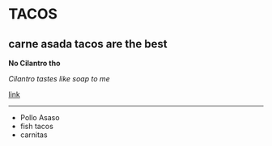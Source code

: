 # TACOS

## carne asada tacos are the best 

**No Cilantro tho**

*Cilantro tastes like soap to me*

[link](https://www.google.com/search?q=tacos&rlz=1C5CHFA_enUS852US853&sxsrf=ALiCzsYjT9dOCGGBAWDcJ4jLfSwnoy4Wdw:1656604663716&source=lnms&tbm=isch&sa=X&ved=2ahUKEwje-I2kxdX4AhXsKkQIHbwuDXkQ_AUoAnoECAMQBA&biw=1437&bih=704&dpr=2#imgrc=ur6HrTLOOkc0mM)

---

* Pollo Asaso 
* fish tacos 
* carnitas 
